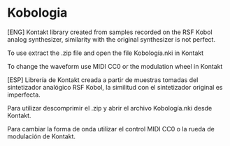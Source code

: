 # Kobologia

[ENG]
Kontakt library created from samples recorded on the RSF Kobol analog synthesizer, similarity with the original synthesizer is not perfect.

To use extract the .zip file and open the file Kobología.nki in Kontakt

To change the waveform use MIDI CC0 or the modulation wheel in Kontakt

[ESP]
Librería de Kontakt creada a partir de muestras tomadas del sintetizador analógico RSF Kobol, la similitud con el sintetizador original es imperfecta.

Para utilizar descomprimir el .zip y abrir el archivo Kobología.nki desde Kontakt.

Para cambiar la forma de onda utilizar el control MIDI CC0 o la rueda de modulación de Kontakt.
